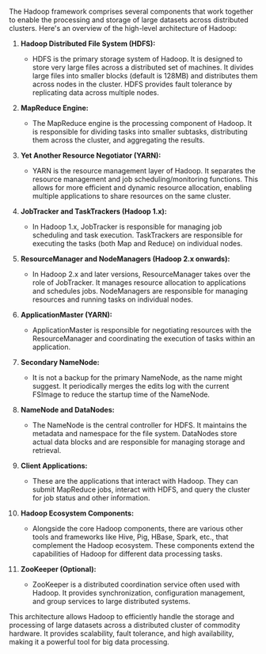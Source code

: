 The Hadoop framework comprises several components that work together to enable the processing and storage of large datasets across distributed clusters. Here's an overview of the high-level architecture of Hadoop:

1. **Hadoop Distributed File System (HDFS):**
   - HDFS is the primary storage system of Hadoop. It is designed to store very large files across a distributed set of machines. It divides large files into smaller blocks (default is 128MB) and distributes them across nodes in the cluster. HDFS provides fault tolerance by replicating data across multiple nodes.

2. **MapReduce Engine:**
   - The MapReduce engine is the processing component of Hadoop. It is responsible for dividing tasks into smaller subtasks, distributing them across the cluster, and aggregating the results.

3. **Yet Another Resource Negotiator (YARN):**
   - YARN is the resource management layer of Hadoop. It separates the resource management and job scheduling/monitoring functions. This allows for more efficient and dynamic resource allocation, enabling multiple applications to share resources on the same cluster.

4. **JobTracker and TaskTrackers (Hadoop 1.x):**
   - In Hadoop 1.x, JobTracker is responsible for managing job scheduling and task execution. TaskTrackers are responsible for executing the tasks (both Map and Reduce) on individual nodes.

5. **ResourceManager and NodeManagers (Hadoop 2.x onwards):**
   - In Hadoop 2.x and later versions, ResourceManager takes over the role of JobTracker. It manages resource allocation to applications and schedules jobs. NodeManagers are responsible for managing resources and running tasks on individual nodes.

6. **ApplicationMaster (YARN):**
   - ApplicationMaster is responsible for negotiating resources with the ResourceManager and coordinating the execution of tasks within an application.

7. **Secondary NameNode:**
   - It is not a backup for the primary NameNode, as the name might suggest. It periodically merges the edits log with the current FSImage to reduce the startup time of the NameNode.

8. **NameNode and DataNodes:**
   - The NameNode is the central controller for HDFS. It maintains the metadata and namespace for the file system. DataNodes store actual data blocks and are responsible for managing storage and retrieval.

9. **Client Applications:**
   - These are the applications that interact with Hadoop. They can submit MapReduce jobs, interact with HDFS, and query the cluster for job status and other information.

10. **Hadoop Ecosystem Components:**
    - Alongside the core Hadoop components, there are various other tools and frameworks like Hive, Pig, HBase, Spark, etc., that complement the Hadoop ecosystem. These components extend the capabilities of Hadoop for different data processing tasks.

11. **ZooKeeper (Optional):**
    - ZooKeeper is a distributed coordination service often used with Hadoop. It provides synchronization, configuration management, and group services to large distributed systems.

This architecture allows Hadoop to efficiently handle the storage and processing of large datasets across a distributed cluster of commodity hardware. It provides scalability, fault tolerance, and high availability, making it a powerful tool for big data processing.
